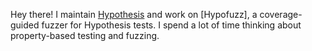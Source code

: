 Hey there! I maintain [Hypothesis](https://github.com/hypothesisWorks/hypothesis/) and work on [Hypofuzz], a coverage-guided fuzzer for Hypothesis tests. I spend a lot of time thinking about property-based testing and fuzzing.
